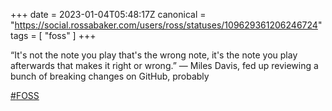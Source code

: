 +++
date = 2023-01-04T05:48:17Z
canonical = "https://social.rossabaker.com/users/ross/statuses/109629361206246724"
tags = [ "foss" ]
+++

<p>“It&#39;s not the note you play that&#39;s the wrong note, it&#39;s the note you play afterwards that makes it right or wrong.” — Miles Davis, fed up reviewing a bunch of breaking changes on GitHub, probably</p><p><a href="https://social.rossabaker.com/tags/FOSS" class="mention hashtag" rel="tag">#<span>FOSS</span></a></p>
